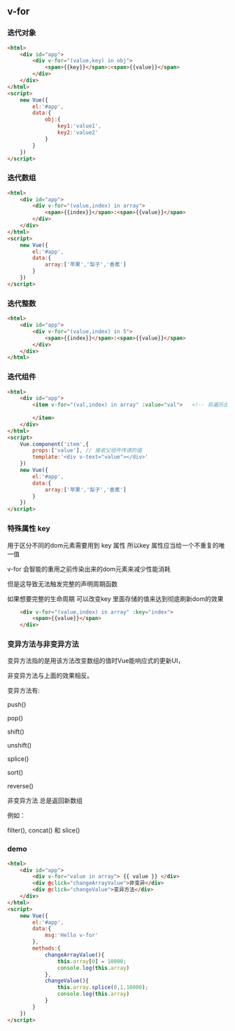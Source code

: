 ## v-for

### 迭代对象

```html
<html>
    <div id="app">
        <div v-for="(value,key) in obj">
            <span>{{key}}</span>:<span>{{value}}</span>
        </div>
    </div>
</html>
<script>
    new Vue({
        el:'#app',
        data:{
            obj:{
                key1:'value1',
                key2:'value2'
            }
        }
    })
</script>
```


### 迭代数组

```html
<html>
    <div id="app">
        <div v-for="(value,index) in array">
            <span>{{index}}</span>:<span>{{value}}</span>
        </div>
    </div>
</html>
<script>
    new Vue({
        el:'#app',
        data:{
            array:['苹果','梨子','香蕉']
        }
    })
</script>
```

### 迭代整数

```html
<html>
    <div id="app">
        <div v-for="(value,index) in 5">
            <span>{{index}}</span>:<span>{{value}}</span>
        </div>
    </div>
</html>
```

### 迭代组件
```html
<html>
    <div id="app">
        <item v-for="(val,index) in array" :value="val">   <!-- 将遍历出来的值val 传递给 item 的value props属性 -->
          
        </item>
    </div>    
</html>
<script>
    Vue.component('item',{ 
        props:['value'], // 接收父组件传递的值
        template:'<div v-text="value"></div>'
    })
    new Vue({
        el:'#app',
        data:{
            array:['苹果','梨子','香蕉']
        }
    })    
</script>
```
### 特殊属性 key

用于区分不同的dom元素需要用到 key 属性 所以key 属性应当给一个不重复的唯一值

v-for 会智能的重用之前传染出来的dom元素来减少性能消耗

但是这导致无法触发完整的声明周期函数 

如果想要完整的生命周期 可以改变key 里面存储的值来达到彻底刷新dom的效果

```html
    <div v-for="(value,index) in array" :key="index">
        <span>{{value}}</span>
    </div>
```

### 变异方法与非变异方法

变异方法指的是用该方法改变数组的值时Vue能响应式的更新UI，

非变异方法与上面的效果相反。

变异方法有:

push()

pop()

shift()

unshift()

splice()

sort()

reverse()


非变异方法 总是返回新数组 

例如：

filter(), concat() 和 slice()

### demo

```html
<html>
    <div id="app">
        <div v-for="value in array"> {{ value }} </div>
        <div @click="changeArrayValue">非变异</div>
        <div @click="changeValue">变异方法</div>
    </div>    
</html>
<script> 
    new Vue({
        el:'#app',
        data:{
            msg:'Hello v-for'
        },
        methods:{
            changeArrayValue(){
                this.array[0] = 10000;
                console.log(this.array)
            },
            changeValue(){
                this.array.splice(0,1,10000);
                console.log(this.array)
            }
        }
    })
</script>
```
   